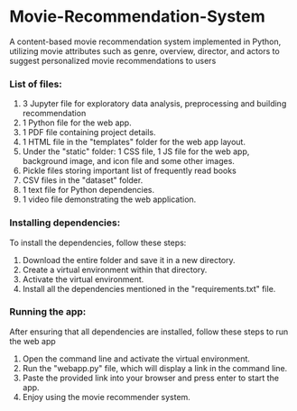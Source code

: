 # Movie-Recommendation-System
A content-based movie recommendation system implemented in Python, utilizing movie attributes such as genre, overview, director, and actors to suggest personalized movie recommendations to users

### List of files:
1. 3 Jupyter file for exploratory data analysis, preprocessing and building recommendation
2. 1 Python file for the web app.
3. 1 PDF file containing project details.
4. 1 HTML file in the "templates" folder for the web app layout.
5. Under the "static" folder: 1 CSS file, 1 JS file for the web app, background image, and icon file and some other images.
6. Pickle files storing important list of frequently read books
7. CSV files in the "dataset" folder.
8. 1 text file for Python dependencies.
9. 1 video file demonstrating the web application.

### Installing dependencies: 
To install the dependencies, follow these steps:

1. Download the entire folder and save it in a new directory.
2. Create a virtual environment within that directory.
3. Activate the virtual environment.
4. Install all the dependencies mentioned in the "requirements.txt" file.

### Running the app: 
After ensuring that all dependencies are installed, follow these steps to run the web app
1. Open the command line and activate the virtual environment.
2. Run the "webapp.py" file, which will display a link in the command line.
3. Paste the provided link into your browser and press enter to start the app.
4. Enjoy using the movie recommender system.
